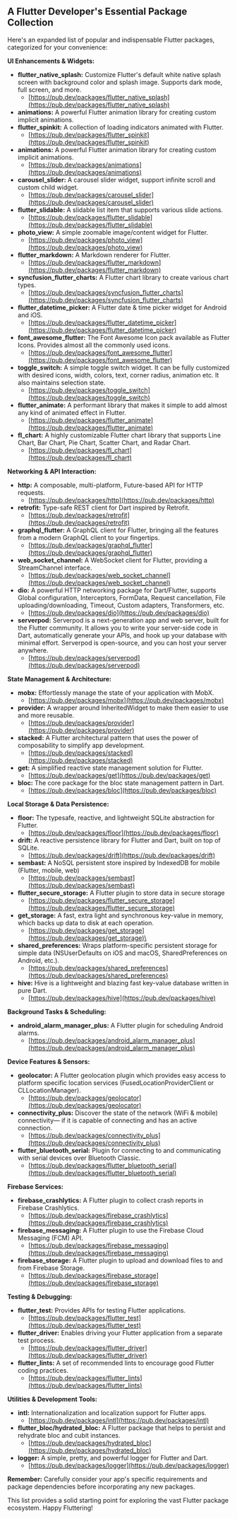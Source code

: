 ##  A Flutter Developer's Essential Package Collection

Here's an expanded list of popular and indispensable Flutter packages, categorized for your convenience:

**UI Enhancements & Widgets:**

- **flutter_native_splash:**  Customize Flutter's default white native splash screen with background color and splash image. Supports dark mode, full screen, and more.
    - [https://pub.dev/packages/flutter_native_splash](https://pub.dev/packages/flutter_native_splash)
- **animations:**  A powerful Flutter animation library for creating custom implicit animations. 
- **flutter_spinkit:**  A collection of loading indicators animated with Flutter.
    - [https://pub.dev/packages/flutter_spinkit](https://pub.dev/packages/flutter_spinkit)
- **animations:**  A powerful Flutter animation library for creating custom implicit animations. 
    - [https://pub.dev/packages/animations](https://pub.dev/packages/animations)
- **carousel_slider:**  A carousel slider widget, support infinite scroll and custom child widget.
    - [https://pub.dev/packages/carousel_slider](https://pub.dev/packages/carousel_slider) 
- **flutter_slidable:** A slidable list item that supports various slide actions.
    - [https://pub.dev/packages/flutter_slidable](https://pub.dev/packages/flutter_slidable)
- **photo_view:**  A simple zoomable image/content widget for Flutter.
    - [https://pub.dev/packages/photo_view](https://pub.dev/packages/photo_view)
- **flutter_markdown:**  A Markdown renderer for Flutter.
    - [https://pub.dev/packages/flutter_markdown](https://pub.dev/packages/flutter_markdown)
- **syncfusion_flutter_charts:**  A Flutter chart library to create various chart types.
    - [https://pub.dev/packages/syncfusion_flutter_charts](https://pub.dev/packages/syncfusion_flutter_charts)
- **flutter_datetime_picker:**  A Flutter date & time picker widget for Android and iOS.
    - [https://pub.dev/packages/flutter_datetime_picker](https://pub.dev/packages/flutter_datetime_picker)
- **font_awesome_flutter:**  The Font Awesome Icon pack available as Flutter Icons. Provides almost all the commonly used icons.
    - [https://pub.dev/packages/font_awesome_flutter](https://pub.dev/packages/font_awesome_flutter)
- **toggle_switch:**  A simple toggle switch widget. It can be fully customized with desired icons, width, colors, text, corner radius, animation etc. It also maintains selection state.
    - [https://pub.dev/packages/toggle_switch](https://pub.dev/packages/toggle_switch)
- **flutter_animate:**  A performant library that makes it simple to add almost any kind of animated effect in Flutter.
    - [https://pub.dev/packages/flutter_animate](https://pub.dev/packages/flutter_animate)
- **fl_chart:** A highly customizable Flutter chart library that supports Line Chart, Bar Chart, Pie Chart, Scatter Chart, and Radar Chart.
    - [https://pub.dev/packages/fl_chart](https://pub.dev/packages/fl_chart)




**Networking & API Interaction:**


- **http:** A composable, multi-platform, Future-based API for HTTP requests.
    - [https://pub.dev/packages/http](https://pub.dev/packages/http)
- **retrofit:**   Type-safe REST client for Dart inspired by Retrofit. 
    - [https://pub.dev/packages/retrofit](https://pub.dev/packages/retrofit)
- **graphql_flutter:**  A GraphQL client for Flutter, bringing all the features from a modern GraphQL client to your fingertips.
    - [https://pub.dev/packages/graphql_flutter](https://pub.dev/packages/graphql_flutter)
- **web_socket_channel:**  A WebSocket client for Flutter, providing a StreamChannel interface. 
    - [https://pub.dev/packages/web_socket_channel](https://pub.dev/packages/web_socket_channel)
- **dio:**  A powerful HTTP networking package for Dart/Flutter, supports Global configuration, Interceptors, FormData, Request cancellation, File uploading/downloading, Timeout, Custom adapters, Transformers, etc.
    - [https://pub.dev/packages/dio](https://pub.dev/packages/dio)
- **serverpod:**  Serverpod is a next-generation app and web server, built for the Flutter community. It allows you to write your server-side code in Dart, automatically generate your APIs, and hook up your database with minimal effort. Serverpod is open-source, and you can host your server anywhere.
    - [https://pub.dev/packages/serverpod](https://pub.dev/packages/serverpod)




**State Management & Architecture:**

- **mobx:**  Effortlessly manage the state of your application with MobX. 
    - [https://pub.dev/packages/mobx](https://pub.dev/packages/mobx)
- **provider:**  A wrapper around InheritedWidget to make them easier to use and more reusable.
    - [https://pub.dev/packages/provider](https://pub.dev/packages/provider)
- **stacked:**  A Flutter architectural pattern that uses the power of composability to simplify app development.
    - [https://pub.dev/packages/stacked](https://pub.dev/packages/stacked)
- **get:**  A simplified reactive state management solution for Flutter. 
    - [https://pub.dev/packages/get](https://pub.dev/packages/get)
- **bloc:**  The core package for the bloc state management pattern in Dart.
    - [https://pub.dev/packages/bloc](https://pub.dev/packages/bloc) 

**Local Storage & Data Persistence:**

- **floor:**  The typesafe, reactive, and lightweight SQLite abstraction for Flutter.
    - [https://pub.dev/packages/floor](https://pub.dev/packages/floor)
- **drift:**  A reactive persistence library for Flutter and Dart, built on top of SQLite.
    - [https://pub.dev/packages/drift](https://pub.dev/packages/drift)
- **sembast:**  A NoSQL persistent store inspired by IndexedDB for mobile (Flutter, mobile, web)
    - [https://pub.dev/packages/sembast](https://pub.dev/packages/sembast)
- **flutter_secure_storage:**  A Flutter plugin to store data in secure storage
    - [https://pub.dev/packages/flutter_secure_storage](https://pub.dev/packages/flutter_secure_storage)
- **get_storage:**  A fast, extra light and synchronous key-value in memory, which backs up data to disk at each operation.
    - [https://pub.dev/packages/get_storage](https://pub.dev/packages/get_storage)\
- **shared_preferences:**  Wraps platform-specific persistent storage for simple data (NSUserDefaults on iOS and macOS, SharedPreferences on Android, etc.).
    - [https://pub.dev/packages/shared_preferences](https://pub.dev/packages/shared_preferences)
- **hive:**  Hive is a lightweight and blazing fast key-value database written in pure Dart.
    - [https://pub.dev/packages/hive](https://pub.dev/packages/hive)
 
  
**Background Tasks & Scheduling:**

- **android_alarm_manager_plus:**  A Flutter plugin for scheduling Android alarms.
    - [https://pub.dev/packages/android_alarm_manager_plus](https://pub.dev/packages/android_alarm_manager_plus)

**Device Features & Sensors:**

- **geolocator:**  A Flutter geolocation plugin which provides easy access to platform specific location services (FusedLocationProviderClient or CLLocationManager).
    - [https://pub.dev/packages/geolocator](https://pub.dev/packages/geolocator)
- **connectivity_plus:**  Discover the state of the network (WiFi & mobile) connectivity— if it is capable of connecting and has an active connection.
    - [https://pub.dev/packages/connectivity_plus](https://pub.dev/packages/connectivity_plus) 
- **flutter_bluetooth_serial:**  Plugin for connecting to and communicating with serial devices over Bluetooth Classic.
    - [https://pub.dev/packages/flutter_bluetooth_serial](https://pub.dev/packages/flutter_bluetooth_serial)

**Firebase Services:**

- **firebase_crashlytics:**  A Flutter plugin to collect crash reports in Firebase Crashlytics.
    - [https://pub.dev/packages/firebase_crashlytics](https://pub.dev/packages/firebase_crashlytics) 
- **firebase_messaging:**  A Flutter plugin to use the Firebase Cloud Messaging (FCM) API. 
    - [https://pub.dev/packages/firebase_messaging](https://pub.dev/packages/firebase_messaging) 
- **firebase_storage:**  A Flutter plugin to upload and download files to and from Firebase Storage. 
    - [https://pub.dev/packages/firebase_storage](https://pub.dev/packages/firebase_storage)

**Testing & Debugging:**

- **flutter_test:**  Provides APIs for testing Flutter applications. 
    - [https://pub.dev/packages/flutter_test](https://pub.dev/packages/flutter_test) 
- **flutter_driver:**  Enables driving your Flutter application from a separate test process.
    - [https://pub.dev/packages/flutter_driver](https://pub.dev/packages/flutter_driver) 
- **flutter_lints:**  A set of recommended lints to encourage good Flutter coding practices.
    - [https://pub.dev/packages/flutter_lints](https://pub.dev/packages/flutter_lints) 

**Utilities & Development Tools:**

- **intl:**   Internationalization and localization support for Flutter apps. 
    - [https://pub.dev/packages/intl](https://pub.dev/packages/intl)
- **flutter_bloc/hydrated_bloc:**   A Flutter package that helps to persist and rehydrate bloc and cubit instances.
    - [https://pub.dev/packages/hydrated_bloc](https://pub.dev/packages/hydrated_bloc)
- **logger:**  A simple, pretty, and powerful logger for Flutter and Dart.
    - [https://pub.dev/packages/logger](https://pub.dev/packages/logger) 

**Remember:** Carefully consider your app's specific requirements and package dependencies before incorporating any new packages. 

This list provides a solid starting point for exploring the vast Flutter package ecosystem. Happy Fluttering! 

